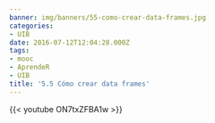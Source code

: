 ```yaml
---
banner: img/banners/55-como-crear-data-frames.jpg
categories:
- UIB
date: 2016-07-12T12:04:28.000Z
tags:
- mooc
- AprendeR
- UIB
title: '5.5 Cómo crear data frames'
---
```




{{< youtube ON7txZFBA1w >}}
